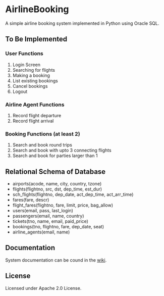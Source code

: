 # AirlineBooking
A simple airline booking system implemented in Python using Oracle SQL.

## To Be Implemented
### User Functions
1. Login Screen
2. Searching for flights
3. Making a booking
4. List existing bookings
5. Cancel bookings
6. Logout

### Airline Agent Functions
1. Record flight departure
2. Record flight arrival

### Booking Functions (at least 2)
1. Search and book round trips
2. Search and book with upto 3 connecting flights
3. Search and book for parties larger than 1

## Relational Schema of Database
* airports(acode, name, city, country, tzone)
* flights(flightno, src, dst, dep_time, est_dur)
* sch_flights(flightno, dep_date, act_dep_time, act_arr_time)
* fares(fare, descr)
* flight_fares(flightno, fare, limit, price, bag_allow)
* users(email, pass, last_login)
* passengers(email, name, country)
* tickets(tno, name, email, paid_price)
* bookings(tno, flightno, fare, dep_date, seat)
* airline_agents(email, name)

## Documentation
System documentation can be cound in the [wiki](https://github.com/k----n/AirlineBooking/wiki).

## License
Licensed under Apache 2.0 License.
